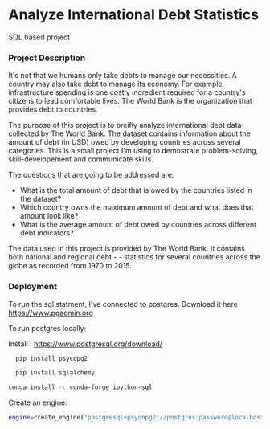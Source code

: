 # Analyze International Debt Statistics
SQL based project

### Project Description

It's not that we humans only take debts to manage our necessities. A country may also take debt to manage its economy. For example, infrastructure spending is one costly ingredient required for a country's citizens to lead comfortable lives. The World Bank is the organization that provides debt to countries.

The purpose of this project is to breifly analyze international debt data collected by The World Bank. The dataset contains information about the amount of debt (in USD) owed by developing countries across several categories. This is a small project I'm using to demostrate problem-solving, skill-developement and communicate skills.

The questions that are going to be addressed are: 

- What is the total amount of debt that is owed by the countries listed in the dataset?
- Which country owns the maximum amount of debt and what does that amount look like?
- What is the average amount of debt owed by countries across different debt indicators? 

The data used in this project is provided by The World Bank. It contains both national and regional debt - - statistics for several countries across the globe as recorded from 1970 to 2015.



### Deployment

To run the sql statment, I've connected to postgres. Download it here https://www.pgadmin.org

To run postgres locally: 
 
Install : https://www.postgresql.org/download/

```bash
  pip install psycopg2
```
```bash
  pip install sqlalchemy
```

```bash
conda install -c conda-forge ipython-sql
```


Create an engine:
```bash
engine=create_engine("postgresql+psycopg2://postgres:password@localhost:5432/postgres")
```